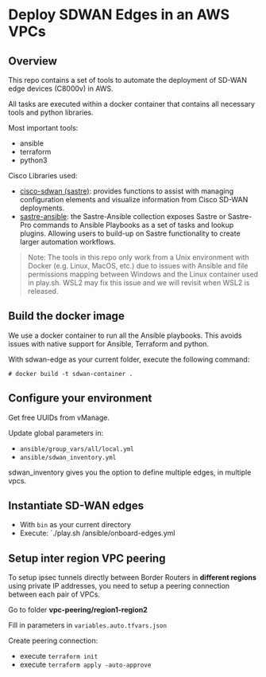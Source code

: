 # Deploy SDWAN Edges in an AWS VPCs

## Overview

This repo contains a set of tools to automate the deployment of SD-WAN edge devices (C8000v) in AWS.

All tasks are executed within a docker container that contains all necessary tools and python libraries.

Most important tools:

- ansible
- terraform
- python3

Cisco Libraries used:

- [cisco-sdwan (sastre)](https://github.com/CiscoDevNet/sastre): provides functions to assist with managing configuration elements and visualize information from Cisco SD-WAN deployments.
- [sastre-ansible](https://github.com/reismarcelo/sastre-ansible): the Sastre-Ansible collection exposes Sastre or Sastre-Pro commands to Ansible Playbooks as a set of tasks and lookup plugins. Allowing users to build-up on Sastre functionality to create larger automation workflows.

> Note: The tools in this repo only work from a Unix environment with Docker (e.g. Linux, MacOS, etc.) due to issues with Ansible and file permissions mapping between Windows and the Linux container used in play.sh. WSL2 may fix this issue and we will revisit when WSL2 is released.

## Build the docker image

We use a docker container to run all the Ansible playbooks. This avoids issues with native support for Ansible, Terraform and python.

With sdwan-edge as your current folder, execute the following command:

```console
# docker build -t sdwan-container . 
```

## Configure your environment

Get free UUIDs from vManage.

Update global parameters in:

- `ansible/group_vars/all/local.yml`
- `ansible/sdwan_inventory.yml`

sdwan_inventory gives you the option to define multiple edges, in multiple vpcs.

## Instantiate SD-WAN edges

- With `bin` as your current directory
- Execute: `./play.sh /ansible/onboard-edges.yml

## Setup inter region VPC peering

To setup ipsec tunnels directly between Border Routers in **different regions**
using private IP addresses, you need to setup a peering connection between each pair of VPCs.

Go to folder **vpc-peering/region1-region2**

Fill in parameters in `variables.auto.tfvars.json`

Create peering connection:

- execute `terraform init`
- execute `terraform apply -auto-approve`

